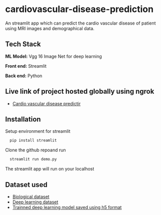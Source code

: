 # cardiovascular-disease-prediction

An streamlit app which can predict the cardio vascular disease of patient using MRI images and demographical data.
## Tech Stack

**ML Model:** Vgg 16 Image Net for deep learning

**Front end:** Streamlit

**Back end:** Python

## Live link of project hosted globally using ngrok



  - [Cardio vascular disease predictir](https://be28-61-14-206-67.in.ngrok.io/)


## Installation
Setup environment for streamlit
```bash
  pip install streamlit
```
Clone the github repoand run 


```bash
  streamlit run demo.py
```
 The streamlit app will run on your localhost 
 
 ## Dataset used 

 - [Biological dataset](https://www.kaggle.com/datasets/sulianova/cardiovascular-disease-dataset)
 - [Deep learning dataset ](https://www.kaggle.com/datasets/danialsharifrazi/cad-cardiac-mri-dataset?select=Author+Bios.docx)
 - [Trainned deep learning model saved using h5 format](https://drive.google.com/file/d/1DmsOVWJe9UwL_yPQtcvZ4AYWF3WtDG9f/view?usp=sharing)
 


